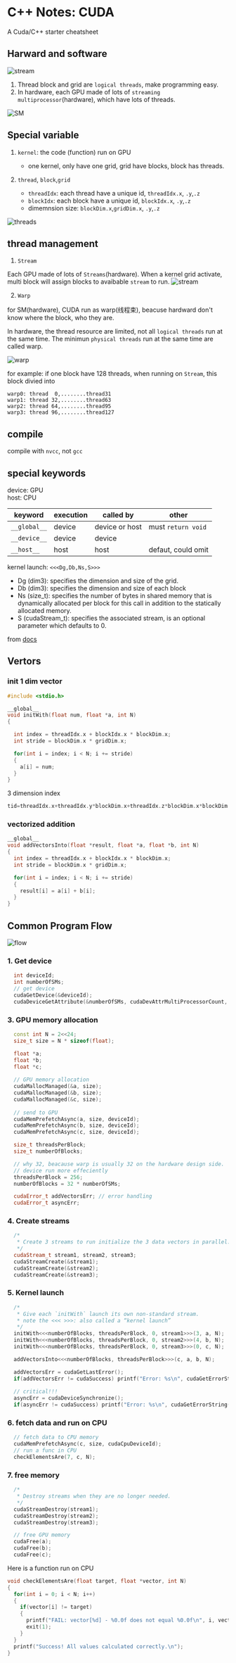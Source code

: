 # C++ Notes: CUDA



A Cuda/C++ starter cheatsheet

## Harward and software

![stream](/images/cuda/cuda-hardware.png)
1. Thread block and grid are `logical threads`, make programming easy.
2. In hardware, each GPU made of lots of `streaming multiprocessor`(hardware), which have lots of threads.

![SM](/images/cuda/cuda-SM.png)

## Special variable

1. `kernel`:  the code (function) run on GPU
    - one kernel, only have one grid, grid have blocks, block has threads. 

2. `thread`, `block`,`grid`
   - `threadIdx`: each thread have a unique id, `threadIdx.x`, `.y`,`.z`
   - `blockIdx`:  each block have a unique id,  `blockIdx.x`, `.y`,`.z`
   - dimemnsion size: `blockDim.x`,`gridDim.x`, `.y`,`.z`
 
![threads](/images/cuda/cuda-threadmapping.png)

## thread management

1.  `Stream` 

Each GPU made of lots of `Streams`(hardware). When a kernel grid activate, multi block will assign blocks to avaibable `stream` to run.
![stream](/images/cuda/cuda-streams.png)

2.  `Warp`

for SM(hardware), CUDA run as warp(线程束), beacuse hardward don't know where the block, who they are.  

In hardware, the thread resource are limited, not all `logical threads` run at the same time. The minimun `physical threads` run at the same time are called warp. 

![warp](/images/cuda/cuda-warps.png)


for example: if one block have 128 threads, when running on `Stream`, this block divied into
```
warp0: thread  0,........thread31
warp1: thread 32,........thread63
warp2: thread 64,........thread95
warp3: thread 96,........thread127
```


## compile

compile with `nvcc`, not `gcc`

## special keywords

device: GPU  
host: CPU

| keyword | execution | called by  | other |
| --- | --- | --- | --- |
| `__global__` | device | device or host | must `return void` |
| `__device__` | device | device |  | 
| `__host__`   | host   | host   | defaut, could omit |


kernel launch: `<<<Dg,Db,Ns,S>>>`

- Dg (dim3): specifies the dimension and size of the grid.
- Db (dim3): specifies the dimension and size of each block
- Ns (size_t): specifies the number of bytes in shared memory that is dynamically allocated per block for this call in addition to the statically allocated memory.
- S (cudaStream_t): specifies the associated stream, is an optional parameter which defaults to 0.
 
from [docs](https://docs.nvidia.com/cuda/cuda-c-programming-guide/#execution-configuration)


## Vertors

### init 1 dim vector

```cpp
#include <stdio.h>

__global__
void initWith(float num, float *a, int N)
{

  int index = threadIdx.x + blockIdx.x * blockDim.x;
  int stride = blockDim.x * gridDim.x;

  for(int i = index; i < N; i += stride)
  {
    a[i] = num;
  }
}
```

3 dimension index
```cpp
tid=threadIdx.x+threadIdx.y*blockDim.x+threadIdx.z*blockDim.x*blockDim.y
```

### vectorized addition

```cpp
__global__
void addVectorsInto(float *result, float *a, float *b, int N)
{
  int index = threadIdx.x + blockIdx.x * blockDim.x;
  int stride = blockDim.x * gridDim.x;

  for(int i = index; i < N; i += stride)
  {
    result[i] = a[i] + b[i];
  }
}
```

## Common Program Flow

![flow](/images/cuda/cuda-ProgramFlow.jpg)

### 1. Get device 
```cpp
  int deviceId;
  int numberOfSMs;
  // get device
  cudaGetDevice(&deviceId);
  cudaDeviceGetAttribute(&numberOfSMs, cudaDevAttrMultiProcessorCount, deviceId);
```
### 3. GPU memory allocation

```cpp
  const int N = 2<<24;
  size_t size = N * sizeof(float);

  float *a;
  float *b;
  float *c;
  
  // GPU memory allocation
  cudaMallocManaged(&a, size);
  cudaMallocManaged(&b, size);
  cudaMallocManaged(&c, size);
  
  // send to GPU
  cudaMemPrefetchAsync(a, size, deviceId);
  cudaMemPrefetchAsync(b, size, deviceId);
  cudaMemPrefetchAsync(c, size, deviceId);

  size_t threadsPerBlock;
  size_t numberOfBlocks;

  // why 32, beacause warp is usually 32 on the hardware design side.
  // device run more effeciently
  threadsPerBlock = 256;
  numberOfBlocks = 32 * numberOfSMs;

  cudaError_t addVectorsErr; // error handling
  cudaError_t asyncErr;
```

### 4. Create streams

```cpp
  /*
   * Create 3 streams to run initialize the 3 data vectors in parallel.
   */
  cudaStream_t stream1, stream2, stream3;
  cudaStreamCreate(&stream1);
  cudaStreamCreate(&stream2);
  cudaStreamCreate(&stream3);
```

### 5. Kernel launch

```cpp
  /*
   * Give each `initWith` launch its own non-standard stream.
   * note the <<< >>>: also called a “kernel launch”
   */
  initWith<<<numberOfBlocks, threadsPerBlock, 0, stream1>>>(3, a, N);
  initWith<<<numberOfBlocks, threadsPerBlock, 0, stream2>>>(4, b, N);
  initWith<<<numberOfBlocks, threadsPerBlock, 0, stream3>>>(0, c, N);

  addVectorsInto<<<numberOfBlocks, threadsPerBlock>>>(c, a, b, N);

  addVectorsErr = cudaGetLastError();
  if(addVectorsErr != cudaSuccess) printf("Error: %s\n", cudaGetErrorString(addVectorsErr));
  
  // critical!!!
  asyncErr = cudaDeviceSynchronize();
  if(asyncErr != cudaSuccess) printf("Error: %s\n", cudaGetErrorString(asyncErr));
```
### 6. fetch data and run on CPU
```cpp
  // fetch data to CPU memory
  cudaMemPrefetchAsync(c, size, cudaCpuDeviceId);
  // run a func in CPU
  checkElementsAre(7, c, N);
```

### 7. free memory
```cpp
  /*
   * Destroy streams when they are no longer needed.
   */
  cudaStreamDestroy(stream1);
  cudaStreamDestroy(stream2);
  cudaStreamDestroy(stream3);

  // free GPU memory
  cudaFree(a);
  cudaFree(b);
  cudaFree(c);
```


Here is a function run on CPU

```cpp
void checkElementsAre(float target, float *vector, int N)
{
  for(int i = 0; i < N; i++)
  {
    if(vector[i] != target)
    {
      printf("FAIL: vector[%d] - %0.0f does not equal %0.0f\n", i, vector[i], target);
      exit(1);
    }
  }
  printf("Success! All values calculated correctly.\n");
}
```
